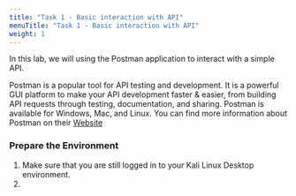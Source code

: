 ```yaml
---
title: "Task 1 - Basic interaction with API"
menuTitle: "Task 1 - Basic interaction with API"
weight: 1
---
```

In this lab, we will using the Postman application to interact with a simple API. 

Postman is a popular tool for API testing and development.  It is a powerful GUI platform to make your API development faster & easier, from building API requests through testing, documentation, and sharing. Postman is available for Windows, Mac, and Linux. You can find more information about Postman on their [Website](https://www.postman.com/)

### Prepare the Environment
1. Make sure that you are still logged in to your Kali Linux Desktop environment.
2. 